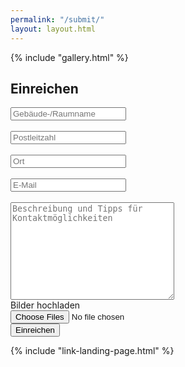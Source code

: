 ```yaml
---
permalink: "/submit/"
layout: layout.html
--- 
```

<div class="section-gallery-submit" id="section-gallery-submit">
{% include "gallery.html" %}
</div>
<section id="section-submission">
    <div class="container-submission">
    <h1 class="title-subpage">Einreichen</h1>
    <form name="submission" method="POST" data-netlify="true" onSubmit="submit" action="/success/">
        <input type="text" id="name" name="name" placeholder="Gebäude-/Raumname"><br><br>
        <input type="text" id="plz" name="plz" placeholder="Postleitzahl"><br><br>
        <input type="text" id="ort" name="ort" placeholder="Ort" ><br><br>
        <input type="email" id="email" name="email" placeholder="E-Mail" ><br><br>
        <textarea id="description" name="description" placeholder="Beschreibung und Tipps für Kontaktmöglichkeiten" rows="10" cols="30" ></textarea><br>
        <div class="container-img-upload">
            <label for="file" class="btn-upload-file">Bilder hochladen</label><br>
            <input type="file" id="file" name="file" accept="image/*" multiple ><br>
        </div>
        <div class="btn-submit-container">
        <button class="btn-submit btn-submit-1" type="submit" value="Send Message">Einreichen</button>
        </div>
    </form>
    </div>
</section>

{% include "link-landing-page.html" %}
